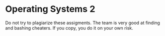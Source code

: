 Operating Systems 2
========

Do not try to plagiarize these assigments. The team is very good at finding and bashing cheaters. If you copy, you do it on your own risk.
